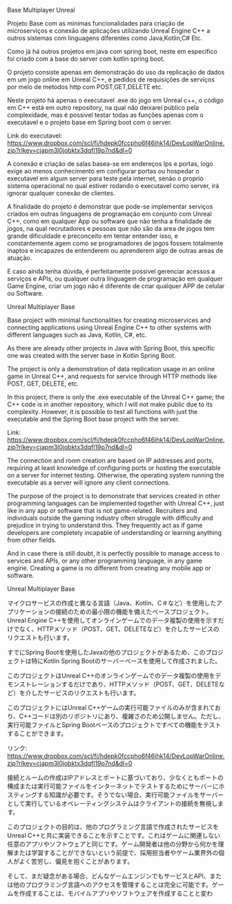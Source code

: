 Base Multiplayer Unreal

Projeto Base com as minimas funcionalidades para criação de microserviços e conexão de aplicações utilizando Unreal Engine C++ a outros sistemas com linguagens diferentes como Java,Kotlin,C# Etc.

Como já há outros projetos em java com spring boot, neste em especifico foi criado com a base do server com kotlin spring boot.

O projeto consiste apenas em demonstração do uso da replicação de dados em um jogo online em Unreal C++, e pedidos de requisições de serviços por meio de metodos http com POST,GET,DELETE etc.

Neste projeto há apenas o executavel .exe do jogo em Unreal c++, o código em C++ está em outro repository, na qual não deixarei publico pela complexidade, mas é possivel testar todas as funções apenas com o executavel e o projeto base em Spring boot com o server.

Link do executavel: https://www.dropbox.com/scl/fi/hdepk0fccpho6f46ihk14/DevLopWarOnline.zip?rlkey=cjapm3l0jobktx3dqfl19p7nd&dl=0

A conexão e criação de salas basea-se em endereços Ips e portas, logo exige ao menos conhecimento em configurar portas ou hospedar o executavel em algum server para teste pela internet, senão o proprio sistema operacional no qual estiver rodando o executavel como server, irá ignorar qualquer conexão de clientes.

A finalidade do projeto é demonstrar que pode-se implementar serviços criados em outras linguagens de programação em conjunto com Unreal C++, como em qualquer App ou software que não tenha a finalidade de jogos, na qual recrutadores e pessoas que não são da area de jogos tem grande dificuldade e preconceito em tentar entender isso, e constantemente agem como se programadores de jogos fossem totalmente inaptos e incapazes de entenderem ou aprenderem algo de outras areas de atuação.

E caso ainda tenha dúvida, é perfeitamente possivel gerenciar acessos a serviços e APIs, ou qualquer outra linguagem de programação em qualquer Game Engine, criar um jogo não é diferente de criar qualquer APP de celular ou Software.



Unreal Multiplayer Base

Base project with minimal functionalities for creating microservices and connecting applications using Unreal Engine C++ to other systems with different languages such as Java, Kotlin, C#, etc.

As there are already other projects in Java with Spring Boot, this specific one was created with the server base in Kotlin Spring Boot.

The project is only a demonstration of data replication usage in an online game in Unreal C++, and requests for service through HTTP methods like POST, GET, DELETE, etc.

In this project, there is only the .exe executable of the Unreal C++ game; the C++ code is in another repository, which I will not make public due to its complexity. However, it is possible to test all functions with just the executable and the Spring Boot base project with the server.

Link: https://www.dropbox.com/scl/fi/hdepk0fccpho6f46ihk14/DevLopWarOnline.zip?rlkey=cjapm3l0jobktx3dqfl19p7nd&dl=0

The connection and room creation are based on IP addresses and ports, requiring at least knowledge of configuring ports or hosting the executable on a server for internet testing. Otherwise, the operating system running the executable as a server will ignore any client connections.

The purpose of the project is to demonstrate that services created in other programming languages can be implemented together with Unreal C++, just like in any app or software that is not game-related. Recruiters and individuals outside the gaming industry often struggle with difficulty and prejudice in trying to understand this. They frequently act as if game developers are completely incapable of understanding or learning anything from other fields.

And in case there is still doubt, it is perfectly possible to manage access to services and APIs, or any other programming language, in any game engine. Creating a game is no different from creating any mobile app or software.


Unreal Multiplayer Base

マイクロサービスの作成と異なる言語（Java、Kotlin、C＃など）を使用したアプリケーションの接続のための最小限の機能を備えたベースプロジェクト。 Unreal Engine C++を使用してオンラインゲームでのデータ複製の使用を示すだけでなく、HTTPメソッド（POST、GET、DELETEなど）を介したサービスのリクエストも行います。

すでにSpring Bootを使用したJavaの他のプロジェクトがあるため、このプロジェクトは特にKotlin Spring Bootのサーバーベースを使用して作成されました。

このプロジェクトはUnreal C++のオンラインゲームでのデータ複製の使用をデモンストレーションするだけであり、HTTPメソッド（POST、GET、DELETEなど）を介したサービスのリクエストも行います。

このプロジェクトにはUnreal C++ゲームの実行可能ファイルのみが含まれており、C++コードは別のリポジトリにあり、複雑さのため公開しません。ただし、実行可能ファイルとSpring Bootベースのプロジェクトですべての機能をテストすることができます。

リンク: https://www.dropbox.com/scl/fi/hdepk0fccpho6f46ihk14/DevLopWarOnline.zip?rlkey=cjapm3l0jobktx3dqfl19p7nd&dl=0

接続とルームの作成はIPアドレスとポートに基づいており、少なくともポートの構成または実行可能ファイルをインターネットでテストするためにサーバーにホスティングする知識が必要です。そうでない場合、実行可能ファイルをサーバーとして実行しているオペレーティングシステムはクライアントの接続を無視します。

このプロジェクトの目的は、他のプログラミング言語で作成されたサービスをUnreal C++と共に実装できることを示すことです。これはゲームに関連しない任意のアプリやソフトウェアと同じです。ゲーム開発者は他の分野から何かを理解または学習することができないという前提で、採用担当者やゲーム業界外の個人がよく苦労し、偏見を抱くことがあります。

そして、まだ疑念がある場合、どんなゲームエンジンでもサービスとAPI、または他のプログラミング言語へのアクセスを管理することは完全に可能です。ゲームを作成することは、モバイルアプリやソフトウェアを作成することと変わ


